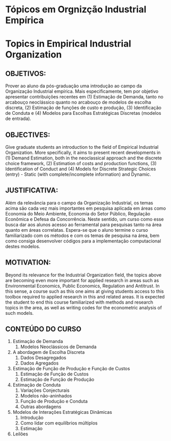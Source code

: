 
# Tópicos em Orgnizção Industrial Empírica

# Topics in Empirical Industrial Organization

## OBJETIVOS:
Prover ao aluno da pós-graduação uma introdução ao campo da Organização Industrial empírica. Mais especificamente, tem por objetivo apresentar contribuições recentes em (1) Estimação de Demanda, tanto no arcabouço neoclássico quanto no arcabouço de modelos de escolha discreta, (2) Estimação de funções de custo e produção, (3) Identificação de Conduta e (4) Modelos para Escolhas Estratégicas Discretas (modelos de entrada).

## OBJECTIVES: 
Give graduate students an introduction to the field of Empirical Industrial Organization. More specifically, it aims to present recent developments in (1) Demand Estimation, both in the neoclassical approach and the discrete choice framework, (2) Estimation of costs and production functions, (3) Identification of Conduct and (4) Models for Discrete Strategic Choices (entry) - Static (with complete/incomplete information) and Dynamic.

## JUSTIFICATIVA:

Além da relevância para o campo da Organização Industrial, os temas acima são cada vez mais importantes em pesquisa aplicada em áreas como Economia do Meio Ambiente, Economia do Setor Público, Regulação Econômica e Defesa da Concorrência. Neste sentido, um curso como esse busca dar aos alunos acesso ao ferramental para pesquisas tanto na área quanto em áreas correlatas. Espera-se que o aluno termine o curso familiarizado com os métodos e com os temas de pesquisa na área, bem como consiga desenvolver códigos para a implementação computacional destes modelos.

## MOTIVATION:
Beyond its relevance for the Industrial Organization field, the topics above are becoming even more important for applied research in areas such as Environmental Economics, Public Economics, Regulation and Antitrust. In this sense, a course such as this one aims at giving students access to this toolbox required to applied research in this and related areas. It is expected the student to end this course familiarized with methods and research topics in the area, as well as writing codes for the econometric analysis of such models.

## CONTEÚDO DO CURSO

1.	Estimação de Demanda
	1.	Modelos Neoclássicos de Demanda
1.	A abordagem de Escolha Discreta
	1.	Dados Desagregados
	1.	Dados Agregados
1.	Estimação de Função de Produção e Função de Custos
	1.	Estimação de Função de Custos
	1.	Estimação de Função de Produção
1.	Estimação de Conduta
	1.	Variações Conjecturais
	1.	Modelos não-aninhados
	1.	Função de Produção e Conduta
	1.	Outras abordagens
1.	Modelos de Interações Estratégicas Dinâmicas
	1.	Introdução
	1.	Como lidar com equilíbrios múltiplos
	1.	Estimação
1.	Leilões

